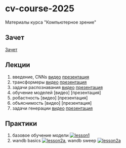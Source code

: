 # cv-course-2025

Материалы курса "Компьютерное зрение"

## Зачет
[Зачет](https://docs.google.com/document/d/1SLgcVhlqEj1aeyvP25NKzH4TcFO0f8D9zwHvMQQd3Lo/edit?usp=sharing)

## Лекции
1. введение, CNNs [видео](https://drive.google.com/file/d/1n0btY9cuachG46e6ItIybCpaPLemGy3Y/view?usp=sharing) [презентация](/presentations/CNNs.pdf)
2. трансформеры [видео](https://drive.google.com/file/d/1J3t5d_gl1_d90JAfv8tu_QNjIgPXEtz1/view?usp=sharing) [презентация](/presentations/Transformers.pdf)
3. задачи распознавания [видео](https://drive.google.com/file/d/1ZoAjrTTArxNnSq7DMAw-p-BiGMie_yFv/view?usp=sharing) [презентация](/presentations/recognition.pdf)
4. обучение моделей [видео] [презентация]
5. робастность [видео] [презентация]
6. объяснимость [видео] [презентация]
7. задачи генерации [видео](https://drive.google.com/file/d/1n-M_nbzVWKO8OO0WyPp7K9HB8qOXsXNv/view?usp=sharing) [презентация](/presentations/generation.pdf)

## Практики
1. базовое обучение модели [![lesson1](https://colab.research.google.com/assets/colab-badge.svg)](https://colab.research.google.com/drive/15yo5HDJnfVGFJ9ciNxHTPFH2xicCaIA5?usp=sharing)
2. wandb basics [![lesson2a](https://colab.research.google.com/assets/colab-badge.svg)](https://colab.research.google.com/drive/1pmAo0I6fwwSOOg8L0PaJKn4r74JI1DfM),
wandb sweep [![lesson2a](https://colab.research.google.com/assets/colab-badge.svg)](https://colab.research.google.com/drive/15oCMtkDM9dXXBjv4sjJJ8uZ6tYOI-XhP)
